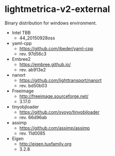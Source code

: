 lightmetrica-v2-external
====================

Binary distribution for windows environment.

- Intel TBB
    + 44_20150928oss
- yaml-cpp
    + https://github.com/jbeder/yaml-cpp
    + rev. 97d56c3
- Embree2
    + https://embree.github.io/
    + rev. ab913e2
- nanort
    + https://github.com/lighttransport/nanort
    + rev. bd50b03
- Freeimage
    + http://freeimage.sourceforge.net/
    + 3.17.0
- tinyobjloader
    + https://github.com/syoyo/tinyobjloader
    + rev. 66d96ab
- assimp
    + https://github.com/assimp/assimp
    + rev. 11d0085
- Eigen
    + http://eigen.tuxfamily.org
    + 3.2.8
